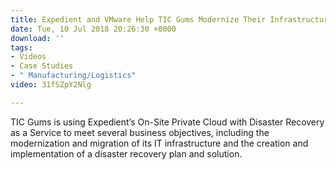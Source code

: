 ```yaml
---
title: Expedient and VMware Help TIC Gums Modernize Their Infrastructure with Cloud
date: Tue, 10 Jul 2018 20:26:30 +0000
download: ''
tags:
- Videos
- Case Studies
- " Manufacturing/Logistics"
video: 31fSZpY2Nlg

---
```

TIC Gums is using Expedient’s On-Site Private Cloud with Disaster Recovery as a Service to meet several business objectives, including the modernization and migration of its IT infrastructure and the creation and implementation of a disaster recovery plan and solution.